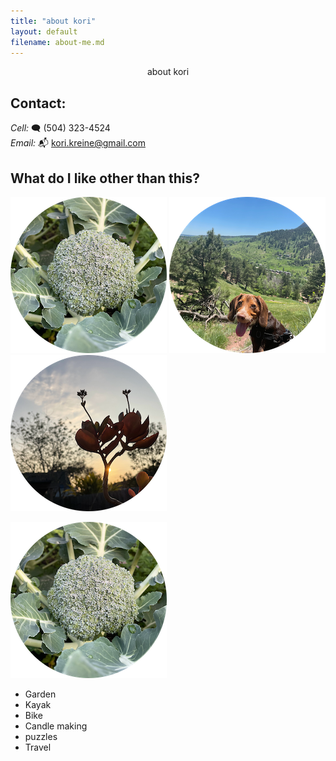 ```yaml
---
title: "about kori"
layout: default
filename: about-me.md
---
```


<div align="center">
    about kori
</div>

## Contact:

_Cell:_ 🗨️ (504) 323-4524‬  
_Email:_ 📬 kori.kreine@gmail.com

## What do I like other than this?

<img src="/assets/images/circle-broc.png" alt="broccoli">
<img src="/assets/images/circle-andy.png" alt="andy">
<img src="/assets/images/circle-kalanchoe.png" alt="kalanchoe">

![broccoli](/assets/images/circle-broc.png "I like gardening")

- Garden
- Kayak
- Bike
- Candle making
- puzzles
- Travel
